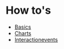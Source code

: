 # How to's

* [Basics](./basics.md)
* [Charts](./charts.md)
* [Interactionevents](./interactionevents.md)
